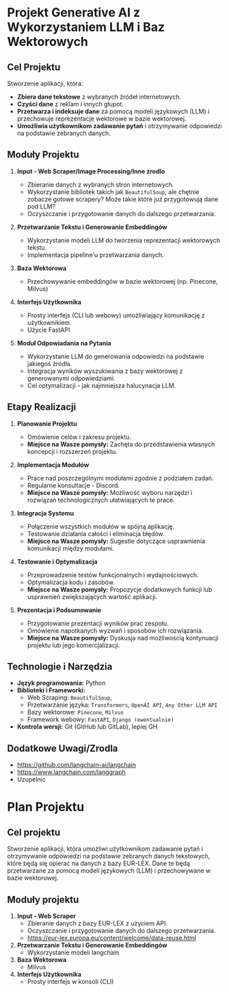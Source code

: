 # Projekt Generative AI z Wykorzystaniem LLM i Baz Wektorowych

## Cel Projektu

Stworzenie aplikacji, która:

- **Zbiera dane tekstowe** z wybranych źródeł internetowych.
- **Czyści dane** z reklam i innych głupot.
- **Przetwarza i indeksuje dane** za pomocą modeli językowych (LLM) i przechowuje reprezentacje wektorowe w bazie wektorowej.
- **Umożliwia użytkownikom zadawanie pytań** i otrzymywanie odpowiedzi na podstawie zebranych danych.

## Moduły Projektu

1. **Input - Web Scraper/Image Processing/Inne zrodlo**

   - Zbieranie danych z wybranych stron internetowych.
   - Wykorzystanie bibliotek takich jak `BeautifulSoup`, ale chętnie zobacze gotowe scrapery? Może takie które już przygotowują dane pod LLM?
   - Oczyszczanie i przygotowanie danych do dalszego przetwarzania.
2. **Przetwarzanie Tekstu i Generowanie Embeddingów**

   - Wykorzystanie modeli LLM do tworzenia reprezentacji wektorowych tekstu.
   - Implementacja pipeline'u przetwarzania danych.
3. **Baza Wektorowa**

   - Przechowywanie embeddingów w bazie wektorowej (np. Pinecone, Milvus)
4. **Interfejs Użytkownika**

   - Prosty interfejs (CLI lub webowy) umożliwiający komunikację z użytkownikiem.
   - Użycie FastAPI
5. **Moduł Odpowiadania na Pytania**

   - Wykorzystanie LLM do generowania odpowiedzi na podstawie jakiegoś źródła.
   - Integracja wyników wyszukiwania z bazy wektorowej z generowanymi odpowiedziami.
   - Cel optymalizacji - jak najmniejsza halucynacja LLM.

## Etapy Realizacji

1. **Planowanie Projektu**

   - Omówienie celów i zakresu projektu.
   - **Miejsce na Wasze pomysły:** Zachęta do przedstawienia własnych koncepcji i rozszerzeń projektu.
2. **Implementacja Modułów**

   - Prace nad poszczególnymi modułami zgodnie z podziałem zadań.
   - Regularne konsultacje - Discord.
   - **Miejsce na Wasze pomysły:** Możliwość wyboru narzędzi i rozwiązań technologicznych ułatwiających te prace.
3. **Integracja Systemu**

   - Połączenie wszystkich modułów w spójną aplikację.
   - Testowanie działania całości i eliminacja błędów.
   - **Miejsce na Wasze pomysły:** Sugestie dotyczące usprawnienia komunikacji między modułami.
4. **Testowanie i Optymalizacja**

   - Przeprowadzenie testów funkcjonalnych i wydajnościowych.
   - Optymalizacja kodu i zasobów.
   - **Miejsce na Wasze pomysły:** Propozycje dodatkowych funkcji lub usprawnień zwiększających wartość aplikacji.
5. **Prezentacja i Podsumowanie**

   - Przygotowanie prezentacji wyników prac zespołu.
   - Omówienie napotkanych wyzwań i sposobów ich rozwiązania.
   - **Miejsce na Wasze pomysły:** Dyskusja nad możliwością kontynuacji projektu lub jego komercjalizacji.

## Technologie i Narzędzia

- **Język programowania:** Python
- **Biblioteki i Frameworki:**
  - Web Scraping: `BeautifulSoup`,
  - Przetwarzanie języka: `Transformers`, `OpenAI API`, `Any Other LLM API`
  - Bazy wektorowe: `Pinecone`, `Milvus`
  - Framework webowy: `FastAPI`, `Django (ewentualnie)`
- **Kontrola wersji:** Git (GitHub lub GitLab), lepiej GH

## Dodatkowe Uwagi/Zrodla

- https://github.com/langchain-ai/langchain
- https://www.langchain.com/langgraph
- Uzupelnic

# Plan Projektu

## Cel projektu
Stworzenie aplikacji, która umożliwi użytkownikom zadawanie pytań i otrzymywanie odpowiedzi na podstawie zebranych danych tekstowych, które będą się opierać na danych z bazy EUR-LEX. Dane te będą przetwarzane za pomocą modeli językowych (LLM) i przechowywane w bazie wektorowej.

## Moduły projektu
1. **Input - Web Scraper**
   - Zbieranie danych z bazy EUR-LEX z użyciem API.
   - Oczyszczanie i przygotowanie danych do dalszego przetwarzania.
   - https://eur-lex.europa.eu/content/welcome/data-reuse.html
2. **Przetwarzanie Tekstu i Generowanie Embeddingów**
   - Wykorzystanie modeli langchain
3. **Baza Wektorowa**
   - Milvus
4. **Interfejs Użytkownika**
   - Prosty interfejs w konsoli (CLI)